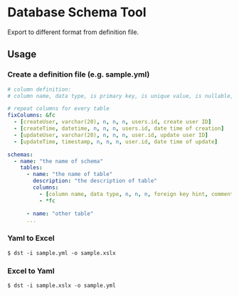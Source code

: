 # Database Schema Tool
Export to different format from definition file.

## Usage
### Create a definition file (e.g. sample.yml)

```yml
# column definition:
# column name, data type, is primary key, is unique value, is nullable, foreign hint, comment

# repeat columns for every table
fixColumns: &fc
  - [createUser, varchar(20), n, n, n, users.id, create user ID]
  - [createTime, datetime, n, n, n, users.id, date time of creation]
  - [updateUser, varchar(20), n, n, n, user.id, update user ID]
  - [updateTime, timestamp, n, n, n, user.id, date time of update]

schemas:
  - name: "the name of schema"
    tables:
      - name: "the name of table"
        description: "the description of table"
        columns:
          - [column name, data type, n, n, n, foreign key hint, comment]
          - *fc

      - name: "other table"
      ...
```

### Yaml to Excel

```
$ dst -i sample.yml -o sample.xslx
```

### Excel to Yaml

```
$ dst -i sample.xslx -o sample.yml
```
